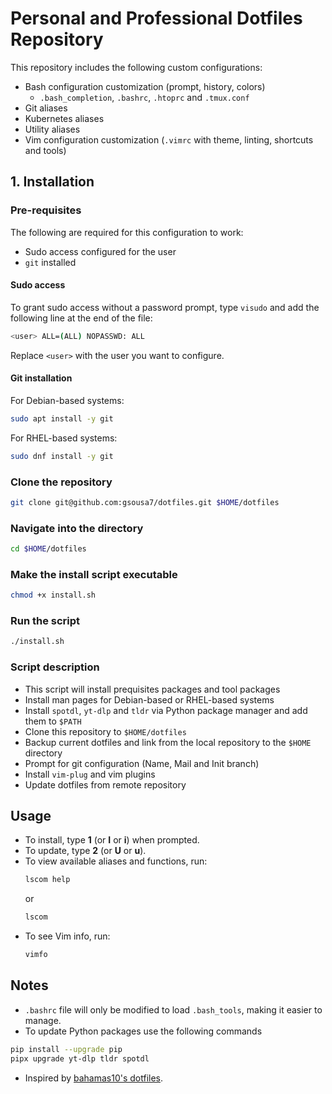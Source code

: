 # Personal and Professional Dotfiles Repository
This repository includes the following custom configurations:
- Bash configuration customization (prompt, history, colors)
  - `.bash_completion`, `.bashrc`, `.htoprc` and `.tmux.conf`
- Git aliases
- Kubernetes aliases
- Utility aliases
- Vim configuration customization (`.vimrc` with theme, linting, shortcuts and tools)


## **1. Installation**
### Pre-requisites
The following are required for this configuration to work:
- Sudo access configured for the user
- `git` installed

#### Sudo access
To grant sudo access without a password prompt, type `visudo` and add the following line at the end of the file:
```bash
<user> ALL=(ALL) NOPASSWD: ALL
```
Replace `<user>` with the user you want to configure.

#### Git installation
For Debian-based systems:
```bash
sudo apt install -y git
```

For RHEL-based systems:
```bash
sudo dnf install -y git
```

### Clone the repository
```bash
git clone git@github.com:gsousa7/dotfiles.git $HOME/dotfiles
```

### Navigate into the directory
```bash
cd $HOME/dotfiles
```

### Make the install script executable
```bash
chmod +x install.sh
```

### Run the script
```bash
./install.sh
```

### Script description
- This script will install prequisites packages and tool packages
- Install man pages for Debian-based or RHEL-based systems
- Install `spotdl`, `yt-dlp` and `tldr` via Python package manager and add them to `$PATH`
- Clone this repository to `$HOME/dotfiles`
- Backup current dotfiles and link from the local repository to the `$HOME` directory
- Prompt for git configuration (Name, Mail and Init branch)
- Install `vim-plug` and vim plugins
- Update dotfiles from remote repository


## Usage
- To install, type **1** (or **I** or **i**) when prompted.
- To update, type **2** (or **U** or **u**).
- To view available aliases and functions, run:
  ```bash
  lscom help 
  ```
  or
  ```bash
  lscom
  ```
- To see Vim info, run:
  ```bash
  vimfo
  ```

## Notes
- `.bashrc` file will only be modified to load `.bash_tools`, making it easier to manage.
- To update Python packages use the following commands
```bash
pip install --upgrade pip
pipx upgrade yt-dlp tldr spotdl
```
- Inspired by [bahamas10's dotfiles](https://github.com/bahamas10/dotfiles).

